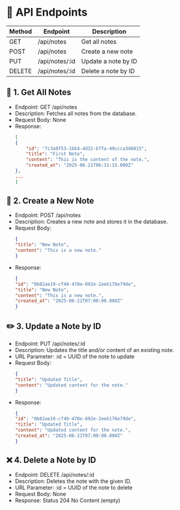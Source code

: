 # 🧪 API Endpoints

| Method | Endpoint | Description |
| -------- | -------- | -------- | 
| GET |	/api/notes | Get all notes |
| POST | /api/notes | Create a new note |
| PUT | /api/notes/:id | Update a note by ID |
| DELETE | /api/notes/:id | Delete a note by ID |


## 📄 1. Get All Notes

- Endpoint: GET /api/notes
- Description: Fetches all notes from the database.
- Request Body: None
- Response:
    ```json
    [
    {
        "id": "7c3a9f53-1bb4-4d32-b7fa-49ccca3d6015",
        "title": "First Note",
        "content": "This is the content of the note.",
        "created_at": "2025-06-21T06:31:15.000Z"
    },
    ...
    ]
    ```

## 📝 2. Create a New Note

- Endpoint: POST /api/notes
- Description: Creates a new note and stores it in the database.
- Request Body:
    ```json
    {
    "title": "New Note",
    "content": "This is a new note."
    }
    ```
- Response:
    ```json
    {
    "id": "0b82ae19-cf49-470e-892e-2eeb176e79de",
    "title": "New Note",
    "content": "This is a new note.",
    "created_at": "2025-06-21T07:00:00.000Z"
    }
    ```

## ✏️ 3. Update a Note by ID

- Endpoint: PUT /api/notes/:id
- Description: Updates the title and/or content of an existing note.
- URL Parameter: :id = UUID of the note to update
- Request Body:
    ```json
    {
    "title": "Updated Title",
    "content": "Updated content for the note."
    }
    ```
- Response:
    ```json
    {
    "id": "0b82ae19-cf49-470e-892e-2eeb176e79de",
    "title": "Updated Title",
    "content": "Updated content for the note.",
    "created_at": "2025-06-21T07:00:00.000Z"
    }
    ```

## ❌ 4. Delete a Note by ID

- Endpoint: DELETE /api/notes/:id
- Description: Deletes the note with the given ID.
- URL Parameter: :id = UUID of the note to delete
- Request Body: None
- Response: Status 204 No Content (empty)